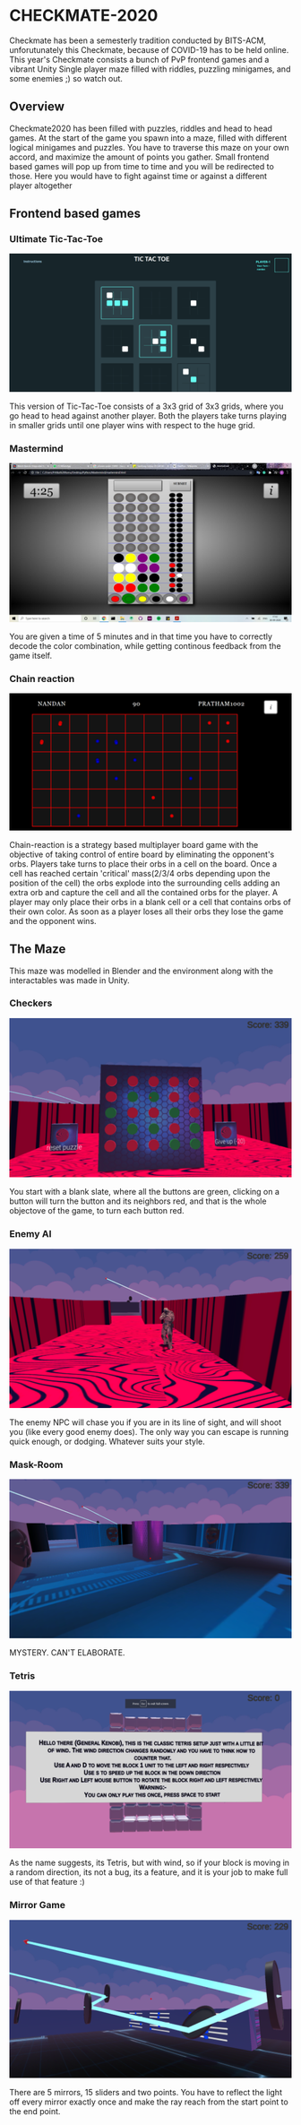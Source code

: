 # CHECKMATE-2020

Checkmate has been a semesterly tradition conducted by BITS-ACM, unforutunately this Checkmate, because of COVID-19 has to be held online. This year's Checkmate consists a bunch of PvP frontend games and a vibrant Unity Single player maze filled with riddles, puzzling minigames, and some enemies ;) so watch out.

## Overview

Checkmate2020 has been filled with puzzles, riddles and head to head games. At the start of the game you spawn into a maze, filled with different logical minigames and puzzles. You have to traverse this maze on your own accord, and maximize the amount of points you gather. Small frontend based games will pop up from time to time and you will be redirected to those. Here you would have to fight against time or against a different player altogether

## Frontend based games

### Ultimate Tic-Tac-Toe

![Ultimate Tic-Tac-Toe](/Images/Tic-tac-Toe.png)

This version of Tic-Tac-Toe consists of a 3x3 grid of 3x3 grids, where you go head to head against another player. Both the players take turns playing in smaller grids until one player wins with respect to the huge grid.

### Mastermind

![Mastermind](/Images/Mastermind.jpeg)

You are given a time of 5 minutes and in that time you have to correctly decode the color combination, while getting continous feedback from the game itself.

### Chain reaction

![Chain reaction](/Images/Chain-Reaction.png)

Chain-reaction is a strategy based multiplayer board game with the objective of taking control of entire board by eliminating the opponent's orbs. Players take turns to place their orbs in a cell on the board. Once a cell has reached certain 'critical' mass(2/3/4 orbs depending upon the position of the cell) the orbs explode into the surrounding cells adding an extra orb and capture the cell and all the contained orbs for the player. A player may only place their orbs in a blank cell or a cell that contains orbs of their own color. As soon as a player loses all their orbs they lose the game and the opponent wins.

## The Maze

This maze was modelled in Blender and the environment along with the interactables was made in Unity. 

### Checkers

![Checkers](/Images/Checkers.png)

You start with a blank slate, where all the buttons are green, clicking on a button will turn the button and its neighbors red, and that is the whole objectove of the game, to turn each button red.

### Enemy AI

![Enemy AI](/Images/Enemy-AI.png)

The enemy NPC will chase you if you are in its line of sight, and will shoot you (like every good enemy does). The only way you can escape is running quick enough, or dodging. Whatever suits your style.

### Mask-Room

![Mask Room](/Images/Mask-Room.png)

MYSTERY. CAN'T ELABORATE.

### Tetris

![Tetris](/Images/Tetris.png)

As the name suggests, its Tetris, but with wind, so if your block is moving in a random direction, its not a bug, its a feature, and it is your job to make full use of that feature :)

### Mirror Game

![Mirror Game](/Images/Mirror-Game.png)

There are 5 mirrors, 15 sliders and two points. You have to reflect the light off every mirror exactly once and make the ray reach from the start point to the end point.